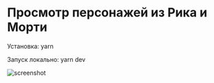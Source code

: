 # Просмотр персонажей из Рика и Морти

Установка:
yarn

Запуск локально:
yarn dev

![screenshot](https://github.com/romatoom/rickandmorty/assets/20795373/ec599d3d-c7eb-46e1-8b41-db0246591594)
